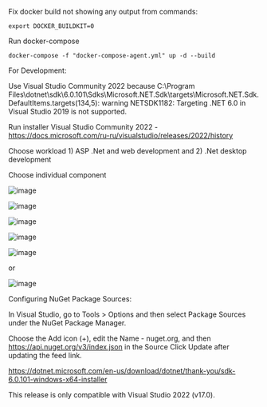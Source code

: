 Fix docker build not showing any output from commands:
```
export DOCKER_BUILDKIT=0
```

Run docker-compose
```
docker-compose -f "docker-compose-agent.yml" up -d --build
```


For Development:

Use Visual Studio Community 2022 because C:\Program Files\dotnet\sdk\6.0.101\Sdks\Microsoft.NET.Sdk\targets\Microsoft.NET.Sdk.DefaultItems.targets(134,5): warning NETSDK1182: Targeting .NET 6.0 in Visual Studio 2019 is not supported.

Run installer Visual Studio Community 2022 - https://docs.microsoft.com/ru-ru/visualstudio/releases/2022/history

Choose workload 1) ASP .Net and web development and 2) .Net desktop development

Choose individual component

![image](https://user-images.githubusercontent.com/10828883/146935845-0c7d20fd-1169-4ce2-a8b7-065480da50ea.png)

![image](https://user-images.githubusercontent.com/10828883/146935918-04b6d149-c729-43c0-8d28-25b3c24414a5.png)

![image](https://user-images.githubusercontent.com/10828883/146935978-9b333d1d-3248-4395-aba5-605b50b4fc7c.png)

![image](https://user-images.githubusercontent.com/10828883/146935999-72f72bcd-e63c-4462-8df4-7b4f841d4fa2.png)

![image](https://user-images.githubusercontent.com/10828883/146936041-06d7d56d-5183-46e5-a102-75a7f1dd7c7c.png)


or

![image](https://user-images.githubusercontent.com/10828883/146936108-19ec64a2-8b7c-46c3-aada-49284fd8c87f.png)

Configuring NuGet Package Sources:

In Visual Studio, go to Tools > Options and then select Package Sources under the NuGet Package Manager.

Choose the Add icon (+), edit the Name - nuget.org, and then https://api.nuget.org/v3/index.json in the Source Click Update after updating the feed link.


https://dotnet.microsoft.com/en-us/download/dotnet/thank-you/sdk-6.0.101-windows-x64-installer

This release is only compatible with Visual Studio 2022 (v17.0). 
